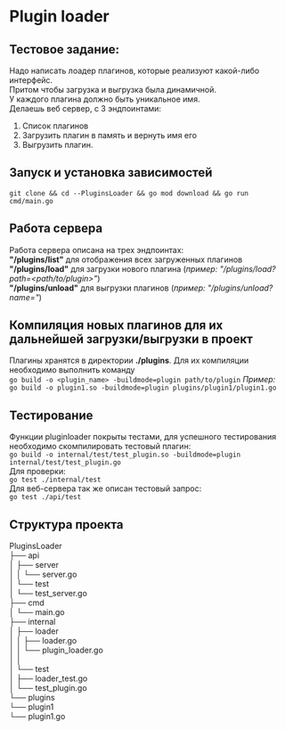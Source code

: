 # Plugin loader

## Тестовое задание:
Надо написать лоадер плагинов, которые реализуют какой-либо интерфейс.  
Притом чтобы загрузка и выгрузка была динамичной.  
У каждого плагина должно быть уникальное имя.  
Делаешь веб сервер, с 3 эндпоинтами:
1. Список плагинов
2. Загрузить плагин в память и вернуть имя его
3. Выгрузить плагин.

## Запуск и установка зависимостей

`git clone &&
cd --PluginsLoader &&
go mod download &&
go run cmd/main.go`

## Работа сервера
Работа сервера описана на трех эндпоинтах:\
**"/plugins/list"** для отображения всех загруженных плагинов\
**"/plugins/load"** для загрузки нового плагина (_пример: "/plugins/load?path=<path/to/plugin>"_)\
**"/plugins/unload"** для выгрузки плагинов (_пример: "/plugins/unload?name=<PluginName>"_)

## Компиляция новых плагинов для их дальнейшей загрузки/выгрузки в проект
Плагины хранятся в директории **./plugins**. Для их компиляции необходимо выполнить команду\
`go build -o <plugin_name> -buildmode=plugin path/to/plugin`
_Пример:_\
`go build -o plugin1.so -buildmode=plugin plugins/plugin1/plugin1.go`  

## Тестирование
Функции pluginloader покрыты тестами, для успешного тестирования необходимо скомпилировать тестовый плагин:\
`go build -o internal/test/test_plugin.so -buildmode=plugin internal/test/test_plugin.go`\
Для проверки:\
`go test ./internal/test`\
Для веб-сервера так же описан тестовый запрос:\
`go test ./api/test`

## Структура проекта

PluginsLoader\
├── api\
│   ├── server\
│   │   └── server.go\
│   └── test\
│       └── test_server.go\
├── cmd\
│   └── main.go\
├── internal\
│   ├── loader\
│   │   ├── loader.go\
│   │   └── plugin_loader.go\
│   │     \
│   └── test\
│       ├── loader_test.go\
│       └── test_plugin.go\
└── plugins\
    └── plugin1\
        └── plugin1.go


